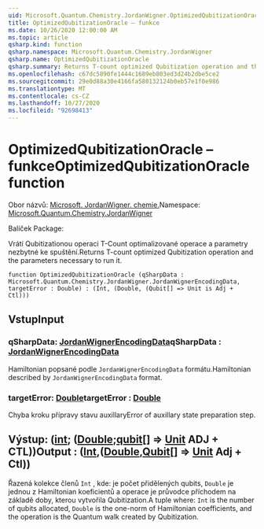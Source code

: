 ```yaml
---
uid: Microsoft.Quantum.Chemistry.JordanWigner.OptimizedQubitizationOracle
title: OptimizedQubitizationOracle – funkce
ms.date: 10/26/2020 12:00:00 AM
ms.topic: article
qsharp.kind: function
qsharp.namespace: Microsoft.Quantum.Chemistry.JordanWigner
qsharp.name: OptimizedQubitizationOracle
qsharp.summary: Returns T-count optimized Qubitization operation and the parameters necessary to run it.
ms.openlocfilehash: c67dc5890fe1444c1689eb803ed3d24b2dbe5ce2
ms.sourcegitcommit: 29e0d88a30e4166fa580132124b0eb57e1f0e986
ms.translationtype: MT
ms.contentlocale: cs-CZ
ms.lasthandoff: 10/27/2020
ms.locfileid: "92698413"
---
```

# <a name="optimizedqubitizationoracle-function"></a><span data-ttu-id="7d9c7-102">OptimizedQubitizationOracle – funkce</span><span class="sxs-lookup"><span data-stu-id="7d9c7-102">OptimizedQubitizationOracle function</span></span>

<span data-ttu-id="7d9c7-103">Obor názvů: [Microsoft. JordanWigner. chemie.](xref:Microsoft.Quantum.Chemistry.JordanWigner)</span><span class="sxs-lookup"><span data-stu-id="7d9c7-103">Namespace: [Microsoft.Quantum.Chemistry.JordanWigner](xref:Microsoft.Quantum.Chemistry.JordanWigner)</span></span>

<span data-ttu-id="7d9c7-104">Balíček [](https://nuget.org/packages/)</span><span class="sxs-lookup"><span data-stu-id="7d9c7-104">Package: [](https://nuget.org/packages/)</span></span>


<span data-ttu-id="7d9c7-105">Vrátí Qubitizationou operaci T-Count optimalizované operace a parametry nezbytné ke spuštění.</span><span class="sxs-lookup"><span data-stu-id="7d9c7-105">Returns T-count optimized Qubitization operation and the parameters necessary to run it.</span></span>

```qsharp
function OptimizedQubitizationOracle (qSharpData : Microsoft.Quantum.Chemistry.JordanWigner.JordanWignerEncodingData, targetError : Double) : (Int, (Double, (Qubit[] => Unit is Adj + Ctl)))
```


## <a name="input"></a><span data-ttu-id="7d9c7-106">Vstup</span><span class="sxs-lookup"><span data-stu-id="7d9c7-106">Input</span></span>

### <a name="qsharpdata--jordanwignerencodingdata"></a><span data-ttu-id="7d9c7-107">qSharpData: [JordanWignerEncodingData](xref:Microsoft.Quantum.Chemistry.JordanWigner.JordanWignerEncodingData)</span><span class="sxs-lookup"><span data-stu-id="7d9c7-107">qSharpData : [JordanWignerEncodingData](xref:Microsoft.Quantum.Chemistry.JordanWigner.JordanWignerEncodingData)</span></span>

<span data-ttu-id="7d9c7-108">Hamiltonian popsané podle `JordanWignerEncodingData` formátu.</span><span class="sxs-lookup"><span data-stu-id="7d9c7-108">Hamiltonian described by `JordanWignerEncodingData` format.</span></span>


### <a name="targeterror--double"></a><span data-ttu-id="7d9c7-109">targetError: [Double](xref:microsoft.quantum.lang-ref.double)</span><span class="sxs-lookup"><span data-stu-id="7d9c7-109">targetError : [Double](xref:microsoft.quantum.lang-ref.double)</span></span>

<span data-ttu-id="7d9c7-110">Chyba kroku přípravy stavu auxillary</span><span class="sxs-lookup"><span data-stu-id="7d9c7-110">Error of auxillary state preparation step.</span></span>



## <a name="output--intdoublequbit--unit-adj--ctl"></a><span data-ttu-id="7d9c7-111">Výstup: ([int](xref:microsoft.quantum.lang-ref.int); ([Double](xref:microsoft.quantum.lang-ref.double);[qubit](xref:microsoft.quantum.lang-ref.qubit)[] => [Unit](xref:microsoft.quantum.lang-ref.unit) ADJ + CTL))</span><span class="sxs-lookup"><span data-stu-id="7d9c7-111">Output : ([Int](xref:microsoft.quantum.lang-ref.int),([Double](xref:microsoft.quantum.lang-ref.double),[Qubit](xref:microsoft.quantum.lang-ref.qubit)[] => [Unit](xref:microsoft.quantum.lang-ref.unit) Adj + Ctl))</span></span>

<span data-ttu-id="7d9c7-112">Řazená kolekce členů `Int` , kde: je počet přidělených qubits, `Double` je jednou z Hamiltonian koeficientů a operace je průvodce příchodem na základě doby, kterou vytvořila Qubitization.</span><span class="sxs-lookup"><span data-stu-id="7d9c7-112">A tuple where: `Int` is the number of qubits allocated, `Double` is the one-norm of Hamiltonian coefficients, and the operation is the Quantum walk created by Qubitization.</span></span>